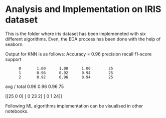 # Analysis and Implementation on IRIS dataset
This is the folder where iris dataset has been implemeneted with six different algorithms. Even, the EDA process has been done with the help of seaborn.

Output for KNN is as follows:
Accuracy = 0.96
             precision    recall  f1-score   support

          0       1.00      1.00      1.00        25
          1       0.96      0.92      0.94        25
          2       0.92      0.96      0.94        25

avg / total       0.96      0.96      0.96        75

[[25  0  0]
 [ 0 23  2]
 [ 0  1 24]]
 
 Following ML algorithms implementation can be visualised in other notebooks.
